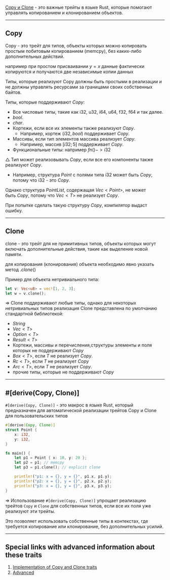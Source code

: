 
[Copy и Clone](https://github.com/rust-lang/rust/blob/2e6eaceedeeda764056eb0e2134735793533770d/src/libcore/marker.rs#L272) - это важные трейты в языке Rust, которые помогают управлять копированием и клонированием объектов.

---

## Copy

Copy - это трейт для типов, объекты которых можно копировать простым побитовым копированием (memcpy), без каких-либо дополнительных действий.

например при простом присваивании $y = x$ данные фактически копируются и получаются две независимые копии данных

Типы, которые реализуют Copy должны быть простыми в реализации и не должны управлять ресурсами за границами своих собственных байтов.


Типы, которые поддерживают $Copy$:

- Все числовые типы, такие как i32, u32, i64, u64, f32, f64 и так далее.
- $bool$.
- $char$.
- Кортежи, если все их элементы также реализуют $Copy$.
	- Например, кортеж $(i32, bool)$ поддерживает $Copy$.
- Массивы, если тип элементов массива реализует $Copy$. 
	- Например, массив $[i32; 5]$ поддерживает $Copy$.
- Функциональные типы: например $fn() -> i32$


$\triangle$ Тип может реализовывать $Copy$, если все его компоненты также реализуют $Copy$. 
- Например, структура $Point$ с полями типа i32 может быть $Copy$,
	потому что i32 - это $Copy$.
	
Однако структура $PointList$, содержащая $Vec<Point>$, не может быть $Copy$, потому что $Vec<T>$ не реализует $Copy$. 

При попытке сделать такую структуру $Copy$, компилятор выдаст ошибку.


---

## Clone

clone - это трейт для не примитивных типов, объекты которых могут включать дополнительные действия, такие как выделение новой памяти.

для копирования (клонирования) объекта необходимо явно указать метод $.clone()$ 

Пример для объекта нетривиального типа:
```Rust
let v: Vec<u8> = vec![1, 2, 3];
let w = v.clone();
``` 

=> Clone поддерживают любые типы, однако для некоторых нетривиальных типов реализация Clone представлена по умолчанию стандартной библиотекой:
- $String$
- $Vec<T>$
- $Option<T>$
- $Result<T>$
- Кортежи, массивы и перечисления,структуры элементы и поля которых не поддерживают $Copy$
- $Box<T>$, если $T$ не реализует $Copy$.
- $Rc<T>$, если $T$ не реализует $Copy$
- $Arc<T>$, если $T$ не реализует $Copy$.
- прочие типы, которые не поддерживают $Copy$ 


---

## #[derive(Copy, Clone)]

`#[derive(Copy, Clone)]` - это макрос в языке Rust, который предназначен для автоматической реализации трейтов Copy и Clone для пользовательских типов

```Rust
#[derive(Copy, Clone)]
struct Point {
    x: i32,
    y: i32,
}

fn main() {
    let p1 = Point { x: 10, y: 20 };
    let p2 = p1; // memcpy
    let p3 = p1.clone(); // explicit clone

    println!("p1: x = {}, y = {}", p1.x, p1.y);
    println!("p2: x = {}, y = {}", p2.x, p2.y);
    println!("p3: x = {}, y = {}", p3.x, p3.y);
}
```

=> Использование `#[derive(Copy, Clone)]` упрощает реализацию 
трейтов `Copy` и `Clone` для собственных типов, если все их поля уже реализуют эти трейты. 

Это позволяет использовать собственные типы в контекстах, где требуется копирование или клонирование, без дополнительных усилий.

---

## Special links with advanced information about these traits

1. [Implementation of Copy and Clone traits](https://github.com/rust-lang/rust/blob/2e6eaceedeeda764056eb0e2134735793533770d/src/libcore/clone.rs)
2. [Advanced](https://doc.rust-lang.org/std/clone/trait.Clone.html)